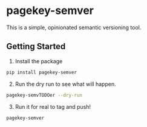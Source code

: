 # pagekey-semver

This is a simple, opinionated semantic versioning tool.

## Getting Started

1. Install the package

```bash
pip install pagekey-semver
```

2. Run the dry run to see what will happen.

```bash
pagekey-semvTODOer --dry-run
```

3. Run it for real to tag and push!

```bash
pagekey-semver
```
